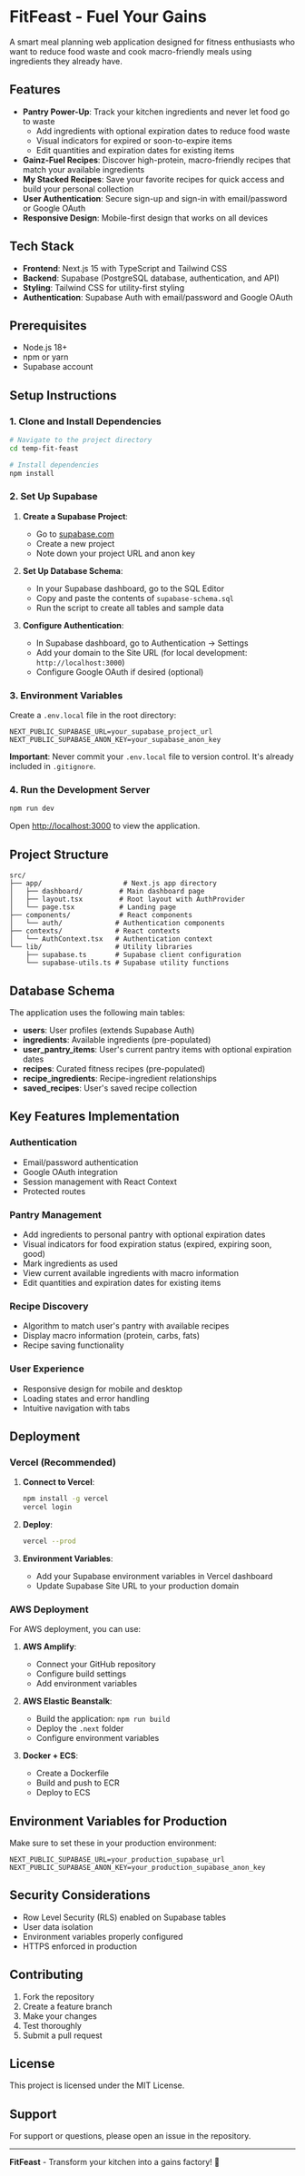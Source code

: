 # FitFeast - Fuel Your Gains

A smart meal planning web application designed for fitness enthusiasts who want to reduce food waste and cook macro-friendly meals using ingredients they already have.

## Features

- **Pantry Power-Up**: Track your kitchen ingredients and never let food go to waste
  - Add ingredients with optional expiration dates to reduce food waste
  - Visual indicators for expired or soon-to-expire items
  - Edit quantities and expiration dates for existing items
- **Gainz-Fuel Recipes**: Discover high-protein, macro-friendly recipes that match your available ingredients
- **My Stacked Recipes**: Save your favorite recipes for quick access and build your personal collection
- **User Authentication**: Secure sign-up and sign-in with email/password or Google OAuth
- **Responsive Design**: Mobile-first design that works on all devices

## Tech Stack

- **Frontend**: Next.js 15 with TypeScript and Tailwind CSS
- **Backend**: Supabase (PostgreSQL database, authentication, and API)
- **Styling**: Tailwind CSS for utility-first styling
- **Authentication**: Supabase Auth with email/password and Google OAuth

## Prerequisites

- Node.js 18+ 
- npm or yarn
- Supabase account

## Setup Instructions

### 1. Clone and Install Dependencies

```bash
# Navigate to the project directory
cd temp-fit-feast

# Install dependencies
npm install
```

### 2. Set Up Supabase

1. **Create a Supabase Project**:
   - Go to [supabase.com](https://supabase.com)
   - Create a new project
   - Note down your project URL and anon key

2. **Set Up Database Schema**:
   - In your Supabase dashboard, go to the SQL Editor
   - Copy and paste the contents of `supabase-schema.sql`
   - Run the script to create all tables and sample data

3. **Configure Authentication**:
   - In Supabase dashboard, go to Authentication → Settings
   - Add your domain to the Site URL (for local development: `http://localhost:3000`)
   - Configure Google OAuth if desired (optional)

### 3. Environment Variables

Create a `.env.local` file in the root directory:

```env
NEXT_PUBLIC_SUPABASE_URL=your_supabase_project_url
NEXT_PUBLIC_SUPABASE_ANON_KEY=your_supabase_anon_key
```

**Important**: Never commit your `.env.local` file to version control. It's already included in `.gitignore`.

### 4. Run the Development Server

```bash
npm run dev
```

Open [http://localhost:3000](http://localhost:3000) to view the application.

## Project Structure

```
src/
├── app/                    # Next.js app directory
│   ├── dashboard/         # Main dashboard page
│   ├── layout.tsx         # Root layout with AuthProvider
│   └── page.tsx           # Landing page
├── components/            # React components
│   └── auth/             # Authentication components
├── contexts/             # React contexts
│   └── AuthContext.tsx   # Authentication context
└── lib/                  # Utility libraries
    ├── supabase.ts       # Supabase client configuration
    └── supabase-utils.ts # Supabase utility functions
```

## Database Schema

The application uses the following main tables:

- **users**: User profiles (extends Supabase Auth)
- **ingredients**: Available ingredients (pre-populated)
- **user_pantry_items**: User's current pantry items with optional expiration dates
- **recipes**: Curated fitness recipes (pre-populated)
- **recipe_ingredients**: Recipe-ingredient relationships
- **saved_recipes**: User's saved recipe collection

## Key Features Implementation

### Authentication
- Email/password authentication
- Google OAuth integration
- Session management with React Context
- Protected routes

### Pantry Management
- Add ingredients to personal pantry with optional expiration dates
- Visual indicators for food expiration status (expired, expiring soon, good)
- Mark ingredients as used
- View current available ingredients with macro information
- Edit quantities and expiration dates for existing items

### Recipe Discovery
- Algorithm to match user's pantry with available recipes
- Display macro information (protein, carbs, fats)
- Recipe saving functionality

### User Experience
- Responsive design for mobile and desktop
- Loading states and error handling
- Intuitive navigation with tabs

## Deployment

### Vercel (Recommended)

1. **Connect to Vercel**:
   ```bash
   npm install -g vercel
   vercel login
   ```

2. **Deploy**:
   ```bash
   vercel --prod
   ```

3. **Environment Variables**:
   - Add your Supabase environment variables in Vercel dashboard
   - Update Supabase Site URL to your production domain

### AWS Deployment

For AWS deployment, you can use:

1. **AWS Amplify**:
   - Connect your GitHub repository
   - Configure build settings
   - Add environment variables

2. **AWS Elastic Beanstalk**:
   - Build the application: `npm run build`
   - Deploy the `.next` folder
   - Configure environment variables

3. **Docker + ECS**:
   - Create a Dockerfile
   - Build and push to ECR
   - Deploy to ECS

## Environment Variables for Production

Make sure to set these in your production environment:

```env
NEXT_PUBLIC_SUPABASE_URL=your_production_supabase_url
NEXT_PUBLIC_SUPABASE_ANON_KEY=your_production_supabase_anon_key
```

## Security Considerations

- Row Level Security (RLS) enabled on Supabase tables
- User data isolation
- Environment variables properly configured
- HTTPS enforced in production

## Contributing

1. Fork the repository
2. Create a feature branch
3. Make your changes
4. Test thoroughly
5. Submit a pull request

## License

This project is licensed under the MIT License.

## Support

For support or questions, please open an issue in the repository.

---

**FitFeast** - Transform your kitchen into a gains factory! 💪
